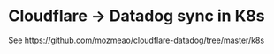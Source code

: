 # Cloudflare -> Datadog sync in K8s

See https://github.com/mozmeao/cloudflare-datadog/tree/master/k8s
